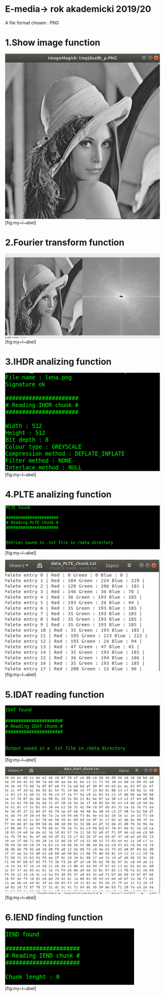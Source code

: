 # E-media-> rok akademicki 2019/20

A file format chosen : PNG

# 1.Show image function 

![Zdjęcie projektu ](github_images/showImage.png "fig:") 
[fig:my~l~abel]

# 2.Fourier transform function

![Zdjęcie projektu ](github_images/fourier.png "fig:") 
[fig:my~l~abel]

# 3.IHDR analizing function

![Zdjęcie projektu ](github_images/IHDR.png "fig:") 
[fig:my~l~abel]

# 4.PLTE analizing function

![Zdjęcie projektu ](github_images/PLTE_terminal.png "fig:")
[fig:my~l~abel]

![Zdjęcie projektu ](github_images/PLTE_file_new.png "fig:")
[fig:my~l~abel]

# 5.IDAT reading function

![Zdjęcie projektu ](github_images/idat_terminal.png "fig:")
[fig:my~l~abel]

![Zdjęcie projektu ](github_images/idat_text_file.png "fig:")
[fig:my~l~abel]

# 6.IEND finding function

![Zdjęcie projektu ](github_images/iend_terminal.png "fig:")
[fig:my~l~abel]




